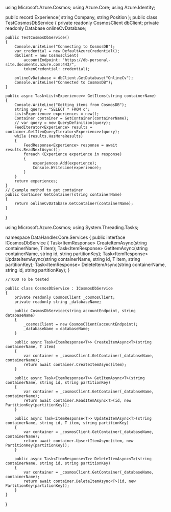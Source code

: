 using Microsoft.Azure.Cosmos;
using Azure.Core;
using Azure.Identity;

public record Experience(
    string Company,
    string Position
);
public class TestCosmosDbService
{
    private readonly CosmosClient dbClient;
    private readonly Database onlineCvDatabase;

    public TestCosmosDbService()
    {
        Console.WriteLine("Connecting to CosmosDB");
        var credential = new DefaultAzureCredential();
        dbClient = new CosmosClient(
            accountEndpoint: "https://db-personal-site.documents.azure.com:443/",
            tokenCredential: credential);
        
        onlineCvDatabase = dbClient.GetDatabase("OnlineCv");
        Console.WriteLine("Connected to CosmosDB");
    }

    public async Task<List<Experience>> GetItems(string containerName)
    {
        Console.WriteLine("Getting items from CosmosDB");
        string query = "SELECT * FROM c";
        List<Experience> experiences = new();
        Container container = GetContainer(containerName);
        // var query = new QueryDefinition(query);
        FeedIterator<Experience> results = container.GetItemQueryIterator<Experience>(query);
        while (results.HasMoreResults)
        {
            FeedResponse<Experience> response = await results.ReadNextAsync();
            foreach (Experience experience in response)
            {
                experiences.Add(experience);
                Console.WriteLine(experience);
            }
        }
        return experiences;
    }
    // Example method to get container
    public Container GetContainer(string containerName)
    {
        return onlineCvDatabase.GetContainer(containerName);
    }
        
}

using Microsoft.Azure.Cosmos;
using System.Threading.Tasks;

namespace DataHandler.Core.Services
{
    public interface ICosmosDbService
    {
        Task<ItemResponse<T>> CreateItemAsync<T>(string containerName, T item);
        Task<ItemResponse<T>> GetItemAsync<T>(string containerName, string id, string partitionKey);
        Task<ItemResponse<T>> UpdateItemAsync<T>(string containerName, string id, T item, string partitionKey);
        Task<ItemResponse<T>> DeleteItemAsync<T>(string containerName, string id, string partitionKey);
    }


    //TODO To be tested

    public class CosmosDbService : ICosmosDbService
    {
        private readonly CosmosClient _cosmosClient;
        private readonly string _databaseName;

        public CosmosDbService(string accountEndpoint, string databaseName)
        {
            _cosmosClient = new CosmosClient(accountEndpoint);
            _databaseName = databaseName;
        }

        public async Task<ItemResponse<T>> CreateItemAsync<T>(string containerName, T item)
        {
            var container = _cosmosClient.GetContainer(_databaseName, containerName);
            return await container.CreateItemAsync(item);
        }

        public async Task<ItemResponse<T>> GetItemAsync<T>(string containerName, string id, string partitionKey)
        {
            var container = _cosmosClient.GetContainer(_databaseName, containerName);
            return await container.ReadItemAsync<T>(id, new PartitionKey(partitionKey));
        }

        public async Task<ItemResponse<T>> UpdateItemAsync<T>(string containerName, string id, T item, string partitionKey)
        {
            var container = _cosmosClient.GetContainer(_databaseName, containerName);
            return await container.UpsertItemAsync(item, new PartitionKey(partitionKey));
        }

        public async Task<ItemResponse<T>> DeleteItemAsync<T>(string containerName, string id, string partitionKey)
        {
            var container = _cosmosClient.GetContainer(_databaseName, containerName);
            return await container.DeleteItemAsync<T>(id, new PartitionKey(partitionKey));
        }
    }
} 